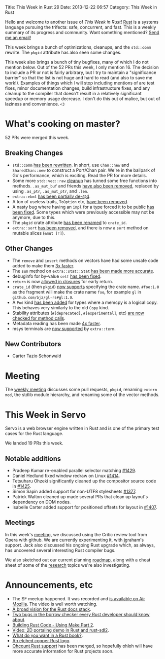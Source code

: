 Title: This Week in Rust 29
Date: 2013-12-22 06:57
Category: This Week in Rust

Hello and welcome to another issue of *This Week in Rust*!
[Rust](http://rust-lang.org) is a systems language pursuing the trifecta:
safe, concurrent, and fast. This is a weekly summary of its progress and
community. Want something mentioned? [Send me an
email!](mailto:corey@octayn.net?subject=This%20Week%20in%20Rust%20Suggestion)

This week brings a bunch of optimizations, cleanups, and the `std::comm`
rewrite. The `pkgid` attribute has also seen some changes.

<!-- more -->

This week also brings a bunch of tiny bugfixes, many of which I do not mention
below. Out of the 52 PRs this week, I only mention 16. The decision to include
a PR or not is fairly arbitrary, but I try to maintain a "significance
barrier" so that the list is not huge and hard to read (and also to save me
work!). Examples of things which I will stop including mentions of are test
fixes, minor documentation changes, build infrastructure fixes, and any
cleanup to the compiler that doesn't result in a relatively significant
speedup or memory usage decrease. I don't do this out of malice, but out of
laziness and convenience. `<3`

# What's cooking on master?

52 PRs were merged this week.

## Breaking Changes

- `std::comm` [has been
rewritten](https://github.com/mozilla/rust/pull/10830). In short, use
`Chan::new` and `SharedChan::new` to construct a Port/Chan pair. We're in the
ballpark of Go's performance, which is exciting. Read the PR for more details.
- Some more `std::vec::raw`
[cleanup](https://github.com/mozilla/rust/pull/10996) has turned some free
functions into methods. `.as_mut_buf` and friends [have also been
removed](https://github.com/mozilla/rust/pull/11029), replaced by using
`.as_ptr`, `.as_mut_ptr`, and `.len`.
- `extra::ebml` [has been partially
de-@d](https://github.com/mozilla/rust/pull/11057).
- A ton of useless traits, `ToOption` etc,  [have been
removed](https://github.com/mozilla/rust/pull/10967).
- A nasty bug where having an `impl` for a type forced it to be public [has
been fixed](https://github.com/mozilla/rust/pull/11019). Some types which were
previously accessible may not be anymore, due to this.
- The `pkgid` crate attribute [has been
renamed](https://github.com/mozilla/rust/pull/11041) to `crate_id`.
- `extra::sort` [has been
removed](https://github.com/mozilla/rust/pull/11064), and there is now a
`sort` method on mutable slices (`&mut [T]`).

## Other Changes

- The `remove` and `insert` methods on vectors have had some unsafe code added
to make them [3x faster](https://github.com/mozilla/rust/pull/11061).
- The `sum` method on `extra::stat::Stat` [has been made more
accurate](https://github.com/mozilla/rust/pull/10927).
- debuginfo for by-value `self` [has been
fixed](https://github.com/mozilla/rust/pull/11033).
- `return` is now [allowed in
closures](https://github.com/mozilla/rust/pull/11024) for early return.
- `crate_id` (then `pkgid`) [now
supports](https://github.com/mozilla/rust/pull/10972) specifying the crate
name. `#foo:1.0` as the fragment will make the crate name `foo`, for example
`gl` in `github.com/bjz/gl-rs#gl:1.0`.
- A `Pod` kind [has been added](https://github.com/mozilla/rust/pull/10924)
for types where a memcpy is a logical copy. This behaves very similarly to the
old `Copy` kind.
- Stability attributes (`#[deprecated]`, `#[experimental]`, etc) [are now
checked for method calls](https://github.com/mozilla/rust/pull/10990).
- Metadata reading has been made [4x
faster](https://github.com/mozilla/rust/pull/11017).
- msys terminals are [now
supported](https://github.com/mozilla/rust/pull/11031) by `extra::term`.

## New Contributors

- Carter Tazio Schonwald

# Meeting

The [weekly
meeting](https://github.com/mozilla/rust/wiki/Meeting-weekly-2013-12-17)
discusses some pull requests, `pkgid`, renaming `extern mod`, the stdlib
module hierarchy, and renaming some of the vector methods.

# This Week in Servo
Servo is a web browser engine written in Rust and is one of the primary test
cases for the Rust language.

We landed 19 PRs this week.

## Notable additions
- Pradeep Kumar re-enabled parallel selector matching
[#1429](https://github.com/mozilla/servo/pull/1429).
- Daniel Hedlund fixed window redraw on Linux
[#1414](https://github.com/mozilla/servo/pull/1414).
- Tetsuharu Ohzeki significantly cleaned up the compositor source code in
[#1425](https://github.com/mozilla/servo/pull/1425).
- Simon Sapin added support for non-UTF8 stylesheets
[#1377](https://github.com/mozilla/servo/pull/1377).
- Patrick Walton cleaned up made several PRs that clean up layout's dependency
on DOM nodes.
- Isabelle Carter added support for positioned offsets for layout in
[#1407](https://github.com/mozilla/servo/pull/1407).

## Meetings
In this week's
[meeting](https://github.com/mozilla/servo/wiki/Meeting-2013-12-16), we
discussed using the Critic review tool from Opera with github. We are
currently experimenting it, with jgraham's support. Jack also discussed his
ongoing Rust upgrade which, as always, has uncovered several interesting Rust
compiler bugs.

We also sketched out our current planning
[roadmap](https://github.com/mozilla/servo/wiki/Roadmap), along with a cheat
sheet of some of the
[research](https://github.com/mozilla/servo/wiki/Research) topics we're also
investigating.

# Announcements, etc

- The SF meetup happened. It was recorded and [is available on Air
Mozilla](https://air.mozilla.org/rust-meetup-december-2013/). The video is
well worth watching.
- [A broad vision for the Rust docs
stack](http://www.reddit.com/r/rust/comments/1t87a3/a_broad_vision_for_the_rust_docs_stack/).
- [Two bugs in the borrow checker every Rust developer should know
about](http://blog.ezyang.com/2013/12/two-bugs-in-the-borrow-checker-every-rust-developer-should-know-about/).
- [Building Rust Code - Using Make Part
2](http://metajack.im/2013/12/19/building-rust-code--using-make-part-2/).
- [Video: 2D portaling demo in Rust and
rust-sdl2](http://www.reddit.com/r/rust/comments/1tdw88/video_2d_portaling_demo_in_rust_rustsdl2/).
- [What do you want in a Rust
book?](http://www.reddit.com/r/rust/comments/1teet8/what_do_you_want_in_a_rust_book/).
- [An etched copper Rust
logo](http://www.reddit.com/r/rust/comments/1tcat1/i_etched_myself_a_rust_logo/).
- [Ohcount Rust support](https://github.com/blackducksw/ohcount/pull/30) has
been merged, so hopefully ohloh will have more accurate information for Rust
projects soon.
